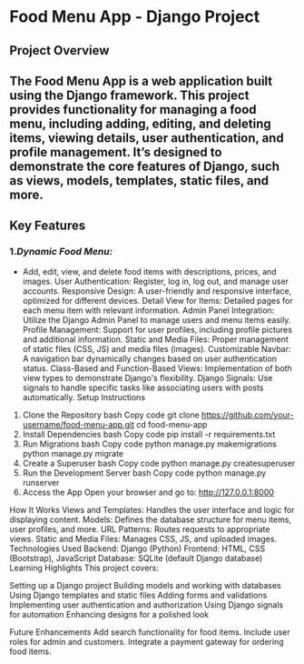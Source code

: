 # Food Menu App - Django Project

## Project Overview
The Food Menu App is a web application built using the Django framework. This project provides functionality for managing a food menu, including adding, editing, and deleting items, viewing details, user authentication, and profile management. It’s designed to demonstrate the core features of Django, such as views, models, templates, static files, and more.
---
## Key Features

### 1.*Dynamic Food Menu:*
- Add, edit, view, and delete food items with descriptions, prices, and images.
User Authentication: Register, log in, log out, and manage user accounts.
Responsive Design: A user-friendly and responsive interface, optimized for different devices.
Detail View for Items: Detailed pages for each menu item with relevant information.
Admin Panel Integration: Utilize the Django Admin Panel to manage users and menu items easily.
Profile Management: Support for user profiles, including profile pictures and additional information.
Static and Media Files: Proper management of static files (CSS, JS) and media files (images).
Customizable Navbar: A navigation bar dynamically changes based on user authentication status.
Class-Based and Function-Based Views: Implementation of both view types to demonstrate Django's flexibility.
Django Signals: Use signals to handle specific tasks like associating users with posts automatically.
Setup Instructions
1. Clone the Repository
bash
Copy code
git clone https://github.com/your-username/food-menu-app.git
cd food-menu-app
2. Install Dependencies
bash
Copy code
pip install -r requirements.txt
3. Run Migrations
bash
Copy code
python manage.py makemigrations
python manage.py migrate
4. Create a Superuser
bash
Copy code
python manage.py createsuperuser
5. Run the Development Server
bash
Copy code
python manage.py runserver
6. Access the App
Open your browser and go to:
http://127.0.0.1:8000

How It Works
Views and Templates: Handles the user interface and logic for displaying content.
Models: Defines the database structure for menu items, user profiles, and more.
URL Patterns: Routes requests to appropriate views.
Static and Media Files: Manages CSS, JS, and uploaded images.
Technologies Used
Backend: Django (Python)
Frontend: HTML, CSS (Bootstrap), JavaScript
Database: SQLite (default Django database)
Learning Highlights
This project covers:

Setting up a Django project
Building models and working with databases
Using Django templates and static files
Adding forms and validations
Implementing user authentication and authorization
Using Django signals for automation
Enhancing designs for a polished look

Future Enhancements
Add search functionality for food items.
Include user roles for admin and customers.
Integrate a payment gateway for ordering food items.

